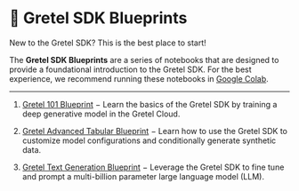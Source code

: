 # 📘 Gretel SDK Blueprints

New to the Gretel SDK? This is the best place to start!

 The **Gretel SDK Blueprints** are a series of notebooks that are designed to provide a foundational introduction to the Gretel SDK. For the best experience, we recommend running these notebooks in [Google Colab](https://colab.research.google.com/).

---

1. [Gretel 101 Blueprint](https://colab.research.google.com/github/gretelai/gretel-blueprints/blob/main/sdk_blueprints/Gretel_101_Blueprint.ipynb) $-$ Learn the basics of the Gretel SDK by training a deep generative model in the Gretel Cloud.  

2. [Gretel Advanced Tabular Blueprint](https://colab.research.google.com/github/gretelai/gretel-blueprints/blob/main/sdk_blueprints/Gretel_Advanced_Tabular_Blueprint.ipynb) $-$ Learn how to use the Gretel SDK to customize model configurations and conditionally generate synthetic data.

3. [Gretel Text Generation Blueprint](https://colab.research.google.com/github/gretelai/gretel-blueprints/blob/main/sdk_blueprints/Gretel_Text_Generation_Blueprint.ipynb) $-$ Leverage the Gretel SDK to fine tune and prompt a multi-billion parameter large language model (LLM).
